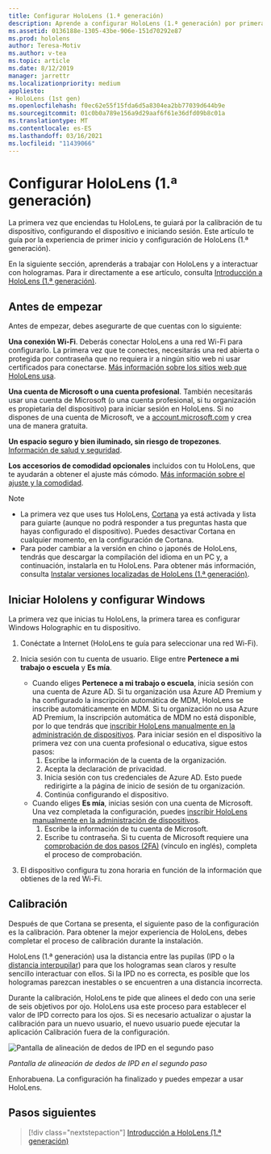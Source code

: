 ```yaml
---
title: Configurar HoloLens (1.ª generación)
description: Aprende a configurar HoloLens (1.ª generación) por primera vez por una red Wi-Fi con una cuenta de Microsoft (MSA) o de Azure Active Directory (AAD).
ms.assetid: 0136188e-1305-43be-906e-151d70292e87
ms.prod: hololens
author: Teresa-Motiv
ms.author: v-tea
ms.topic: article
ms.date: 8/12/2019
manager: jarrettr
ms.localizationpriority: medium
appliesto:
- HoloLens (1st gen)
ms.openlocfilehash: f0ec62e55f15fda6d5a8304ea2bb77039d644b9e
ms.sourcegitcommit: 01c0b0a789e156a9d29aaf6f61e36dfd09b8c01a
ms.translationtype: MT
ms.contentlocale: es-ES
ms.lasthandoff: 03/16/2021
ms.locfileid: "11439066"
---
```

# <a name="set-up-your-hololens-1st-gen"></a>Configurar HoloLens (1.ª generación)

La primera vez que enciendas tu HoloLens, te guiará por la calibración de tu dispositivo, configurando el dispositivo e iniciando sesión.  Este artículo te guía por la experiencia de primer inicio y configuración de HoloLens (1.ª generación).

En la siguiente sección, aprenderás a trabajar con HoloLens y a interactuar con hologramas. Para ir directamente a ese artículo, consulta [Introducción a HoloLens (1.ª generación)](hololens1-basic-usage.md).

## <a name="before-you-start"></a>Antes de empezar

Antes de empezar, debes asegurarte de que cuentas con lo siguiente:

**Una conexión Wi-Fi**. Deberás conectar HoloLens a una red Wi-Fi para configurarlo. La primera vez que te conectes, necesitarás una red abierta o protegida por contraseña que no requiera ir a ningún sitio web ni usar certificados para conectarse. [Más información sobre los sitios web que HoloLens usa](hololens-offline.md).

**Una cuenta de Microsoft o una cuenta profesional**. También necesitarás usar una cuenta de Microsoft (o una cuenta profesional, si tu organización es propietaria del dispositivo) para iniciar sesión en HoloLens. Si no dispones de una cuenta de Microsoft, ve a [account.microsoft.com](https://account.microsoft.com) y crea una de manera gratuita.

**Un espacio seguro y bien iluminado, sin riesgo de tropezones**. [Información de salud y seguridad](https://go.microsoft.com/fwlink/p/?LinkId=746661).

**Los accesorios de comodidad opcionales** incluidos con tu HoloLens, que te ayudarán a obtener el ajuste más cómodo. [Más información sobre el ajuste y la comodidad](https://support.microsoft.com/help/12632/hololens-fit-your-hololens).

> [!NOTE]
>  
> - La primera vez que uses tus HoloLens, [Cortana](hololens-cortana.md) ya está activada y lista para guiarte (aunque no podrá responder a tus preguntas hasta que hayas configurado el dispositivo). Puedes desactivar Cortana en cualquier momento, en la configuración de Cortana.
> - Para poder cambiar a la versión en chino o japonés de HoloLens, tendrás que descargar la compilación del idioma en un PC y, a continuación, instalarla en tu HoloLens. Para obtener más información, consulta [Instalar versiones localizadas de HoloLens (1.ª generación)](hololens1-install-localized.md).

## <a name="start-your-hololens-and-set-up-windows"></a>Iniciar Hololens y configurar Windows

La primera vez que inicias tu HoloLens, la primera tarea es configurar Windows Holographic en tu dispositivo.

1. Conéctate a Internet (HoloLens te guía para seleccionar una red Wi-Fi).

1. Inicia sesión con tu cuenta de usuario. Elige entre **Pertenece a mi trabajo o escuela** y **Es mía**.
    - Cuando eliges **Pertenece a mi trabajo o escuela**, inicia sesión con una cuenta de Azure AD. Si tu organización usa Azure AD Premium y ha configurado la inscripción automática de MDM, HoloLens se inscribe automáticamente en MDM. Si tu organización no usa Azure AD Premium, la inscripción automática de MDM no está disponible, por lo que tendrás que [inscribir HoloLens manualmente en la administración de dispositivos](hololens-enroll-mdm.md#different-ways-to-enroll). Para iniciar sesión en el dispositivo la primera vez con una cuenta profesional o educativa, sigue estos pasos:
        1. Escribe la información de la cuenta de la organización.
        1. Acepta la declaración de privacidad.
        1. Inicia sesión con tus credenciales de Azure AD. Esto puede redirigirte a la página de inicio de sesión de tu organización.
        1. Continúa configurando el dispositivo.
    - Cuando eliges **Es mía**, inicias sesión con una cuenta de Microsoft. Una vez completada la configuración, puedes [inscribir HoloLens manualmente en la administración de dispositivos](hololens-enroll-mdm.md#different-ways-to-enroll).
        1. Escribe la información de tu cuenta de Microsoft.
        1. Escribe tu contraseña. Si tu cuenta de Microsoft requiere una [comprobación de dos pasos (2FA)](https://blogs.technet.microsoft.com/microsoft_blog/2013/04/17/microsoft-account-gets-more-secure/) (vínculo en inglés), completa el proceso de comprobación.

1. El dispositivo configura tu zona horaria en función de la información que obtienes de la red Wi-Fi.

## <a name="calibration"></a>Calibración

Después de que Cortana se presenta, el siguiente paso de la configuración es la calibración. Para obtener la mejor experiencia de HoloLens, debes completar el proceso de calibración durante la instalación.

HoloLens (1.ª generación) usa la distancia entre las pupilas (IPD o la [distancia interpupilar](https://en.wikipedia.org/wiki/Interpupillary_distance)) para que los hologramas sean claros y resulte sencillo interactuar con ellos. Si la IPD no es correcta, es posible que los hologramas parezcan inestables o se encuentren a una distancia incorrecta.

Durante la calibración, HoloLens te pide que alinees el dedo con una serie de seis objetivos por ojo. HoloLens usa este proceso para establecer el valor de IPD correcto para los ojos. Si es necesario actualizar o ajustar la calibración para un nuevo usuario, el nuevo usuario puede ejecutar la aplicación Calibración fuera de la configuración.

![Pantalla de alineación de dedos de IPD en el segundo paso](./images/ipd-finger-alignment-300px.jpg)

*Pantalla de alineación de dedos de IPD en el segundo paso*

Enhorabuena. La configuración ha finalizado y puedes empezar a usar HoloLens.

## <a name="next-steps"></a>Pasos siguientes

> [!div class="nextstepaction"]
> [Introducción a HoloLens (1.ª generación)](hololens1-basic-usage.md)

